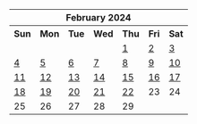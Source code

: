 <table align="center" border="0" cellpadding="0" cellspacing="0" class="month">
 <tr>
  <th class="month" colspan="7">
   February 2024
  </th>
 </tr>
 <tr>
  <th class="sun">
   Sun
  </th>
  <th class="mon">
   Mon
  </th>
  <th class="tue">
   Tue
  </th>
  <th class="wed">
   Wed
  </th>
  <th class="thu">
   Thu
  </th>
  <th class="fri">
   Fri
  </th>
  <th class="sat">
   Sat
  </th>
 </tr>
 <tr>
  <td class="noday">
  </td>
  <td class="noday">
  </td>
  <td class="noday">
  </td>
  <td class="noday">
  </td>
  <td class="thu">
   <a href="20240201.py">
    1
   </a>
  </td>
  <td class="fri">
   <a href="20240202.py">
    2
   </a>
  </td>
  <td class="sat">
   <a href="20240203.py">
    3
   </a>
  </td>
 </tr>
 <tr>
  <td class="sun">
   <a href="20240204.py">
    4
   </a>
  </td>
  <td class="mon">
   <a href="20240205.py">
    5
   </a>
  </td>
  <td class="tue">
   <a href="20240206.py">
    6
   </a>
  </td>
  <td class="wed">
   <a href="20240207.py">
    7
   </a>
  </td>
  <td class="thu">
   <a href="20240208.py">
    8
   </a>
  </td>
  <td class="fri">
   <a href="20240209.py">
    9
   </a>
  </td>
  <td class="sat">
   <a href="20240210.py">
    10
   </a>
  </td>
 </tr>
 <tr>
  <td class="sun">
   <a href="20240211.py">
    11
   </a>
  </td>
  <td class="mon">
   <a href="20240212.py">
    12
   </a>
  </td>
  <td class="tue">
   <a href="20240213.py">
    13
   </a>
  </td>
  <td class="wed">
   <a href="20240214.py">
    14
   </a>
  </td>
  <td class="thu">
   <a href="20240215.py">
    15
   </a>
  </td>
  <td class="fri">
   <a href="20240216.py">
    16
   </a>
  </td>
  <td class="sat">
   <a href="20240217.py">
    17
   </a>
  </td>
 </tr>
 <tr>
  <td class="sun">
   <a href="20240218.py">
    18
   </a>
  </td>
  <td class="mon">
   <a href="20240219.py">
    19
   </a>
  </td>
  <td class="tue">
   <a href="20240220.py">
    20
   </a>
  </td>
  <td class="wed">
   <a href="20240221.py">
    21
   </a>
  </td>
  <td class="thu">
   <a href="20240222.py">
    22
   </a>
  </td>
  <td class="fri">
   23
  </td>
  <td class="sat">
   24
  </td>
 </tr>
 <tr>
  <td class="sun">
   25
  </td>
  <td class="mon">
   26
  </td>
  <td class="tue">
   27
  </td>
  <td class="wed">
   28
  </td>
  <td class="thu">
   29
  </td>
  <td class="noday">
  </td>
  <td class="noday">
  </td>
 </tr>
</table>
